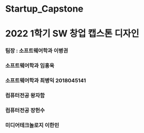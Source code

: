 # Startup_Capstone

# 2022 1학기 SW 창업 캡스톤 디자인

### 팀장 : 소프트웨어학과  이병권
###       소프트웨어학과  임홍욱
###       소프트웨어학과  최병익 2018045141
###       컴퓨터전공     왕자함
###       컴퓨터전공     장헌수
###       미디어테크놀로지 이한민
